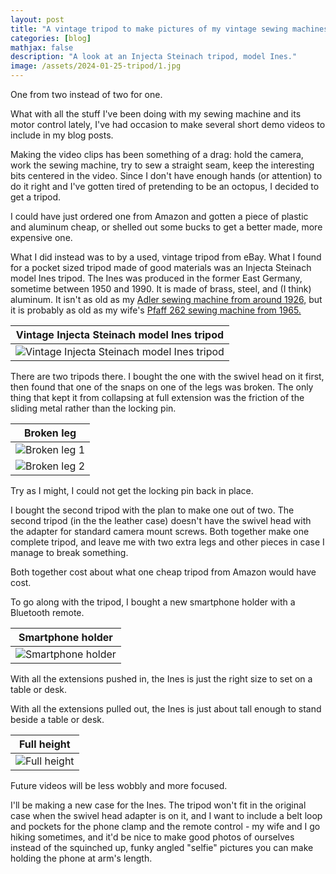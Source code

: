 ```yaml
---
layout: post
title: "A vintage tripod to make pictures of my vintage sewing machines"
categories: [blog]
mathjax: false
description: "A look at an Injecta Steinach tripod, model Ines."
image: /assets/2024-01-25-tripod/1.jpg
---
```

One from two instead of two for one.

What with all the stuff I've been doing with my sewing machine and its motor control lately, I've had occasion to make several short demo videos to include in my blog posts.

Making the video clips has been something of a drag: hold the camera, work the sewing machine, try to sew a straight seam, keep the interesting bits centered in the video.  Since I don't have enough hands (or attention) to do it right and I've gotten tired of pretending to be an octopus, I decided to get a tripod.

I could have just ordered one from Amazon and gotten a piece of plastic and aluminum cheap, or shelled out some bucks to get a better made, more expensive one.

What I did instead was to by a used, vintage tripod from eBay.  What I found for a pocket sized tripod made of good materials was an Injecta Steinach model Ines tripod.  The Ines was produced in the former East Germany, sometime between 1950 and 1990.  It is made of brass, steel, and (I think) aluminum.  It isn't as old as my [Adler sewing machine from around 1926,](adler-toc) but it is probably as old as my wife's [Pfaff 262 sewing machine from 1965.](pfaff-262-toc)

|Vintage Injecta Steinach model Ines tripod|
|------------------------------------------|
|![Vintage Injecta Steinach model Ines tripod](/assets/2024-01-25-tripod/1.jpg)|

There are two tripods there.  I bought the one with the swivel head on it first, then found that one of the snaps on one of the legs was broken.  The only thing that kept it from collapsing at full extension was the friction of the sliding metal rather than the locking pin.

|Broken leg|
|----------|
|![Broken leg 1](/assets/2024-01-25-tripod/2.jpg)|
|![Broken leg 2](/assets/2024-01-25-tripod/3.jpg)|

Try as I might, I could not get the locking pin back in place.

I bought the second tripod with the plan to make one out of two.  The second tripod (in the the leather case) doesn't have the swivel head with the adapter for standard camera mount screws.  Both together make one complete tripod, and leave me with two extra legs and other pieces in case I manage to break something.

Both together cost about what one cheap tripod from Amazon would have cost.

To go along with the tripod, I bought a new smartphone holder with a Bluetooth remote.

|Smartphone holder|
|-----------------|
|![Smartphone holder](/assets/2024-01-25-tripod/4.jpg)|

With all the extensions pushed in, the Ines is just the right size to set on a table or desk.

With all the extensions pulled out, the Ines is just about tall enough to stand beside a table or desk.

|Full height|
|-----------|
|![Full height](/assets/2024-01-25-tripod/5.jpg)|

Future videos will be less wobbly and more focused.

I'll be making a new case for the Ines.  The tripod won't fit in the original case when the swivel head adapter is on it, and I want to include a belt loop and pockets for the phone clamp and the remote control - my wife and I go hiking sometimes, and it'd be nice to make good photos of ourselves instead of the squinched up, funky angled "selfie" pictures you can make holding the phone at arm's length.
